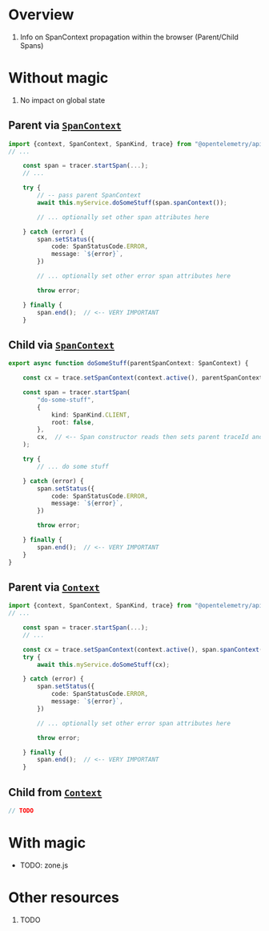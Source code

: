 # Overview
1. Info on SpanContext propagation within the browser (Parent/Child Spans)


# Without magic
1. No impact on global state

## Parent via [`SpanContext`](https://github.com/open-telemetry/opentelemetry-js/blob/main/api/src/trace/span_context.ts#L25)
```typescript
import {context, SpanContext, SpanKind, trace} from "@opentelemetry/api";
// ...

    const span = tracer.startSpan(...);
    // ...

    try {
        // -- pass parent SpanContext
        await this.myService.doSomeStuff(span.spanContext());

        // ... optionally set other span attributes here

    } catch (error) {
        span.setStatus({
            code: SpanStatusCode.ERROR,
            message: `${error}`,
        })

        // ... optionally set other error span attributes here

        throw error;

    } finally {
        span.end();  // <-- VERY IMPORTANT
    }
```

## Child via [`SpanContext`](https://github.com/open-telemetry/opentelemetry-js/blob/main/api/src/trace/span_context.ts#L25)
```typescript
export async function doSomeStuff(parentSpanContext: SpanContext) {

    const cx = trace.setSpanContext(context.active(), parentSpanContext);

    const span = tracer.startSpan(
        "do-some-stuff",
        {
            kind: SpanKind.CLIENT,
            root: false,
        },
        cx,  // <-- Span constructor reads then sets parent traceId and spanId
    );

    try {
        // ... do some stuff

    } catch (error) {
        span.setStatus({
            code: SpanStatusCode.ERROR,
            message: `${error}`,
        })

        throw error;

    } finally {
        span.end();  // <-- VERY IMPORTANT
    }
}
```


## Parent via [`Context`](https://github.com/open-telemetry/opentelemetry-js/blob/main/api/src/api/context.ts#L34)
```typescript
import {context, SpanContext, SpanKind, trace} from "@opentelemetry/api";
// ...

    const span = tracer.startSpan(...);
    // ...

    const cx = trace.setSpanContext(context.active(), span.spanContext());
    try {
        await this.myService.doSomeStuff(cx);

    } catch (error) {
        span.setStatus({
            code: SpanStatusCode.ERROR,
            message: `${error}`,
        })

        // ... optionally set other error span attributes here

        throw error;

    } finally {
        span.end();  // <-- VERY IMPORTANT
    }

```


## Child from [`Context`](TODO)
```typescript
// TODO
```


# With magic
- TODO: zone.js



# Other resources
1. TODO
